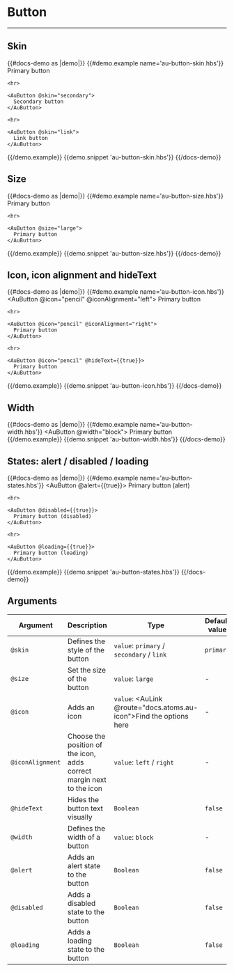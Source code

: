 # Button

---

## Skin

{{#docs-demo as |demo|}}
  {{#demo.example name='au-button-skin.hbs'}}
    <AuButton>
      Primary button
    </AuButton>

    <hr>

    <AuButton @skin="secondary">
      Secondary button
    </AuButton>

    <hr>

    <AuButton @skin="link">
      Link button
    </AuButton>
  {{/demo.example}}
  {{demo.snippet 'au-button-skin.hbs'}}
{{/docs-demo}}

## Size

{{#docs-demo as |demo|}}
  {{#demo.example name='au-button-size.hbs'}}
    <AuButton>
      Primary button
    </AuButton>

    <hr>

    <AuButton @size="large">
      Primary button
    </AuButton>

  {{/demo.example}}
  {{demo.snippet 'au-button-size.hbs'}}
{{/docs-demo}}

## Icon, icon alignment and hideText

{{#docs-demo as |demo|}}
  {{#demo.example name='au-button-icon.hbs'}}
    <AuButton @icon="pencil" @iconAlignment="left">
      Primary button
    </AuButton>

    <hr>

    <AuButton @icon="pencil" @iconAlignment="right">
      Primary button
    </AuButton>

    <hr>

    <AuButton @icon="pencil" @hideText={{true}}>
      Primary button
    </AuButton>

  {{/demo.example}}
  {{demo.snippet 'au-button-icon.hbs'}}
{{/docs-demo}}

## Width

{{#docs-demo as |demo|}}
  {{#demo.example name='au-button-width.hbs'}}
    <AuButton @width="block">
      Primary button
    </AuButton>
  {{/demo.example}}
  {{demo.snippet 'au-button-width.hbs'}}
{{/docs-demo}}

## States: alert / disabled / loading

{{#docs-demo as |demo|}}
  {{#demo.example name='au-button-states.hbs'}}
    <AuButton @alert={{true}}>
      Primary button (alert)
    </AuButton>

    <hr>

    <AuButton @disabled={{true}}>
      Primary button (disabled)
    </AuButton>

    <hr>

    <AuButton @loading={{true}}>
      Primary button (loading)
    </AuButton>
  {{/demo.example}}
  {{demo.snippet 'au-button-states.hbs'}}
{{/docs-demo}}

## Arguments

| Argument      | Description | Type | Default value |
| ------------- | ----------- | ---- | ------------- |
| `@skin` | Defines the style of the button  | `value`: `primary` / `secondary` / `link` | `primary` |
| `@size` | Set the size of the button  | `value`: `large` | - |
| `@icon` | Adds an icon  | `value`: <AuLink @route="docs.atoms.au-icon">Find the options here</AuLink> | - |
| `@iconAlignment` | Choose the position of the icon, adds correct margin next to the icon | `value`: `left` / `right` | - |
| `@hideText` | Hides the button text visually | `Boolean` | `false` |
| `@width` | Defines the width of a button | `value`: `block` | - |
| `@alert` | Adds an alert state to the button | `Boolean` | `false` |
| `@disabled` | Adds a disabled state to the button | `Boolean` | `false` |
| `@loading` | Adds a loading state to the button | `Boolean` | `false` |
